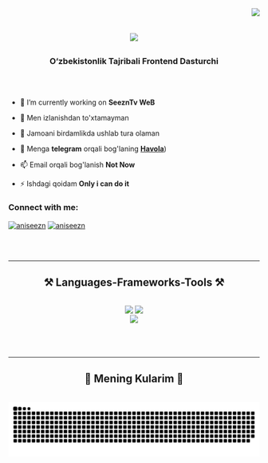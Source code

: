 <img align="right" src="https://visitor-badge.laobi.icu/badge?page_id=salesp07.salesp07" /> 
<h1 align="center">
    <img src="https://readme-typing-svg.herokuapp.com/?font=Righteous&size=35&center=true&vCenter=true&width=500&height=70&duration=4000&lines=Salom+Hammaga!+👋;+Ismim+Muhammad!;" />
</h1>

<h3 align="center">O‘zbekistonlik Tajribali Frontend Dasturchi</h3>
<img align="right" alt "Coding" width="400px" src="https://eapi.pcloud.com/getpubthumb?code=XZqSoDZHhqsyQMcQNzkoBaTY2qYAh5njUTX&linkpassword=undefined&size=1024x1024&crop=0&type=auto"></img>
<br/><br/>

- 🔭 I’m currently working on **SeeznTv WeB**

- 🌱 Men izlanishdan to'xtamayman

- 👯 Jamoani birdamlikda ushlab tura olaman

- 📝 Menga <b>telegram</b> orqali bog'laning [<b>Havola</b>](https://t.me/MuhammadLink))

- 📫 Email orqali bog'lanish **Not Now**

- ⚡ Ishdagi qoidam **Only i can do it**

<h3 align="left">Connect with me:</h3>
<p align="left">
<a href="https://instagram.com/seezntvuz" target="blank"><img align="center" src="https://img.icons8.com/3d-fluency/94/instagram-new.png" alt="aniseezn" height="40" width="40" /></a>
    <a href="https://t.me/Dark_devLink" target="blank"><img align="center" src="https://img.icons8.com/3d-fluency/94/telegram.png" alt="aniseezn" height="40" width="40" /></a>
</p>
<br/><br/>
 <hr/>
 
<h2 align="center">⚒️ Languages-Frameworks-Tools ⚒️</h2>
<br/>
<div align="center">
    <img src="https://skillicons.dev/icons?i=html,css,bootstrap,sass,js,ts,jquery,react,redux" />
    <img src="https://skillicons.dev/icons?i=python" /><br>
    <img src="https://skillicons.dev/icons?i=git,github,vite,vscode" /><br>
</div>






<br/>
<br/>
<br/>
<hr/>









<div align="center">
  <h2>🐍 Mening Kularim 🐍</h2>
  <br>
  <img alt="snake eating my contributions" src="https://raw.githubusercontent.com/salesp07/salesp07/output/github-contribution-grid-snake.svg" />
  
  <br/><br/><br/>
</div>




